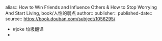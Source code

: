alias:: How to Win Friends and Influence Others & How to Stop Worrying And Start Living, book/人性的弱点
author::
publisher::
published-date::
source:: https://book.douban.com/subject/1056295/
- #joke 垃圾翻译
-